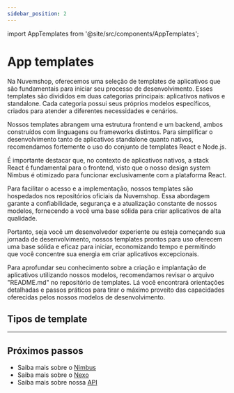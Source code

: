 ```yaml
---
sidebar_position: 2
---
```


import AppTemplates from '@site/src/components/AppTemplates';

# App templates

Na Nuvemshop, oferecemos uma seleção de templates de aplicativos que são fundamentais para iniciar seu processo de desenvolvimento. Esses templates são divididos em duas categorias principais: aplicativos nativos e standalone. Cada categoria possui seus próprios modelos específicos, criados para atender a diferentes necessidades e cenários.

Nossos templates abrangem uma estrutura frontend e um backend, ambos construídos com linguagens ou frameworks distintos. Para simplificar o desenvolvimento tanto de aplicativos standalone quanto nativos, recomendamos fortemente o uso do conjunto de templates React e Node.js.

É importante destacar que, no contexto de aplicativos nativos, a stack React é fundamental para o frontend, visto que o nosso design system Nimbus é otimizado para funcionar exclusivamente com a plataforma React.

Para facilitar o acesso e a implementação, nossos templates são hospedados nos repositórios oficiais da Nuvemshop. Essa abordagem garante a confiabilidade, segurança e a atualização constante de nossos modelos, fornecendo a você uma base sólida para criar aplicativos de alta qualidade.

Portanto, seja você um desenvolvedor experiente ou esteja começando sua jornada de desenvolvimento, nossos templates prontos para uso oferecem uma base sólida e eficaz para iniciar, economizando tempo e permitindo que você concentre sua energia em criar aplicativos excepcionais.

Para aprofundar seu conhecimento sobre a criação e implantação de aplicativos utilizando nossos modelos, recomendamos revisar o arquivo "README.md" no repositório de templates. Lá você encontrará orientações detalhadas e passos práticos para tirar o máximo proveito das capacidades oferecidas pelos nossos modelos de desenvolvimento.

## Tipos de template

<AppTemplates />

---

## Próximos passos

- Saiba mais sobre o [Nimbus](./nimbus)
- Saiba mais sobre o [Nexo](./nexo)
- Saiba mais sobre nossa [API](./api)
